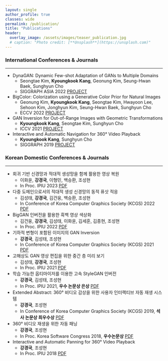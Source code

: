 ```yaml
---
layout: single
author_profile: true
classes: wide
permalink: /publication/
title: "Publications"
header:
  overlay_image: /assets/images/teaser_publication.jpg
  # caption: "Photo credit: [**Unsplash**](https://unsplash.com)"
---
```


### **International Conferences & Journals**
--------------------------------------------
- DynaGAN: Dynamic Few-shot Adaptation of GANs to Multiple Domains
  - Seongtae Kim, **Kyoungkook Kang**, Geonung Kim, Seung-Hwan Baek, Sunghyun Cho
  - SIGGRAPH ASIA 2022 [PROJECT](https://bluegorae.github.io/dynagan/)
- BigColor: Colorization using a Generative Color Prior for Natural Images
  - Geonung Kim, **Kyoungkook Kang**, Seongtae Kim, Hwayoon Lee, Sehoon Kim, Jonghyun Kim, Seung-Hwan Baek, Sunghyun Cho
  - ECCV 2022 [PROJECT](https://kimgeonung.github.io/bigcolor/)
- GAN Inversion for Out-of-Range Images with Geometric Transformations
  - **Kyoungkook Kang**, Seongtae Kim, Sunghyun Cho
  - ICCV 2021 [PROJECT](/publication/ICCV_2021_BDInvert/)
- Interactive and Automatic Navigation for 360<span>&#176;</span> Video Playback
  - **Kyoungkook Kang**, Sunghyun Cho
  - SIGGRAPH 2019 [PROJECT](/publication/SIG_2019_Interactive360/index.html)


### **Korean Domestic Conferences & Journals**
--------------------------------------------
- 회귀 기반 신경망과 적대적 생성망을 함께 활용한 영상 복원
  - 이화윤, **강경국**, 이형민, 백승환, 조성현
  - In Proc. IPIU 2023 [PDF](/publication/Domestic/IPIU_2023_LeeHwayoon.pdf)
- 다중 도메인으로서의 적대적 생성 신경망의 동적 퓨삿 적응
  - 김성태, **강경국**, 김건웅, 백승환, 조성현
  - In Conference of Korea Computer Graphics Society (KCGS) 2022 [PDF](/publication/Domestic/KCGS_2022_DynaGAN.pdf)
- BigGAN 인버전을 활용한 흑백 영상 색상화
  - 김건웅, **강경국**, 김성태, 이화윤, 김세훈, 김종현, 조성현
  - In Proc. IPIU 2022 [PDF](/publication/Domestic/IPIU_2022_BigColor.pdf)
- 기하적 변형이 포함된 이미지의 GAN Inversion
  - **강경국**, 김성태, 조성현
  - In Conference of Korea Computer Graphics Society (KCGS) 2021 [PDF](/publication/Domestic/KCGS_2021_Abstract.pdf)
- 고해상도 GAN 영상 편집을 위한 중간 층 미리 보기
  - 김성태, **강경국**, 조성현
  - In Proc. IPIU 2021 [PDF](/publication/Domestic/IPIU_2021_성태.pdf)
- 학습 가능한 옵티마이저를 이용한 고속 StyleGAN 인버전
  - **강경국**, 김성태, 조성현
  - In Proc. IPIU 2021, **우수 논문상 은상** [PDF](/publication/Domestic/IPIU_2021_paper.pdf)
- Extended Abstract: 360<span>&#176;</span> 비디오 감상을 위한 사용자 인터랙티브 자동 재생 시스템
  - **강경국**, 조성현
  - In Conference of Korea Computer Graphics Society (KCGS) 2019, **석사 논문상 최우수상** [PDF](/publication/Domestic/KCGS_2019_Extended_Abstract.pdf)
- 360<span>&#176;</span> 비디오 재생을 위한 자동 패닝
  - **강경국**, 조성현
  - In Proc. Korea Software Congress 2018, **우수논문상** [PDF](/publication/Domestic/KSC_2018_paper.pdf)
- Interactive and Automatic Panning for 360<span>&#176;</span> Video Playback
  - **강경국**, 조성현
  - In Proc. IPIU 2018 [PDF](/publication/Domestic/IPIU_2018_paper.pdf)

